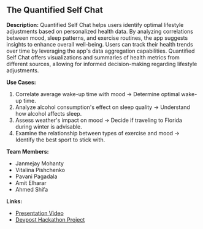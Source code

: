 ## The Quantified Self Chat

**Description:**
Quantified Self Chat helps users identify optimal lifestyle adjustments based on personalized health data. By analyzing correlations between mood, sleep patterns, and exercise routines, the app suggests insights to enhance overall well-being. Users can track their health trends over time by leveraging the app's data aggregation capabilities. Quantified Self Chat offers visualizations and summaries of health metrics from different sources, allowing for informed decision-making regarding lifestyle adjustments.

**Use Cases:**
1. Correlate average wake-up time with mood -> Determine optimal wake-up time.
2. Analyze alcohol consumption's effect on sleep quality -> Understand how alcohol affects sleep.
3. Assess weather's impact on mood -> Decide if traveling to Florida during winter is advisable.
4. Examine the relationship between types of exercise and mood -> Identify the best sport to stick with.

**Team Members:**
- Janmejay Mohanty
- Vitalina Pishchenko
- Pavani Pagadala
- Amit Elharar
- Ahmed Shifa

**Links:**
- [Presentation Video](https://youtu.be/KbYPLkTQMNk?si=kjiFg9kRy3pMxroK)
- [Devpost Hackathon Project](https://devpost.com/software/the-quantified-self-chat)